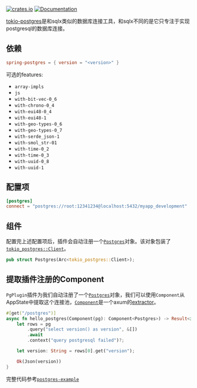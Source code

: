 [![crates.io](https://img.shields.io/crates/v/spring-postgres.svg)](https://crates.io/crates/spring-postgres)
[![Documentation](https://docs.rs/spring-postgres/badge.svg)](https://docs.rs/spring-postgres)

[tokio-postgres](https://github.com/sfackler/rust-postgres)是和sqlx类似的数据库连接工具，和sqlx不同的是它只专注于实现postgresql的数据库连接。

## 依赖

```toml
spring-postgres = { version = "<version>" }
```

可选的features:
* `array-impls`
* `js`
* `with-bit-vec-0_6`
* `with-chrono-0_4`
* `with-eui48-0_4`
* `with-eui48-1`
* `with-geo-types-0_6`
* `with-geo-types-0_7`
* `with-serde_json-1`
* `with-smol_str-01`
* `with-time-0_2`
* `with-time-0_3`
* `with-uuid-0_8`
* `with-uuid-1`

## 配置项

```toml
[postgres]
connect = "postgres://root:12341234@localhost:5432/myapp_development"  # 要连接的数据库地址
```

## 组件

配置完上述配置项后，插件会自动注册一个[`Postgres`](https://docs.rs/tokio-postgres/latest/tokio_postgres/struct.Client.html)对象。该对象包装了[`tokio_postgres::Client`](https://docs.rs/tokio-postgres/latest/tokio_postgres/struct.Client.html)。

```rust
pub struct Postgres(Arc<tokio_postgres::Client>);
```

## 提取插件注册的Component

`PgPlugin`插件为我们自动注册了一个[`Postgres`](https://docs.rs/tokio-postgres/latest/tokio_postgres/struct.Client.html)对象，我们可以使用`Component`从AppState中提取这个连接池，[`Component`](https://docs.rs/spring-web/latest/spring_web/extractor/struct.Component.html)是一个axum的[extractor](https://docs.rs/axum/latest/axum/extract/index.html)。

```rust
#[get("/postgres")]
async fn hello_postgres(Component(pg): Component<Postgres>) -> Result<impl IntoResponse> {
    let rows = pg
        .query("select version() as version", &[])
        .await
        .context("query postgresql failed")?;

    let version: String = rows[0].get("version");

    Ok(Json(version))
}
```

完整代码参考[`postgres-example`](https://github.com/spring-rs/spring-rs/tree/master/examples/postgres-example)
